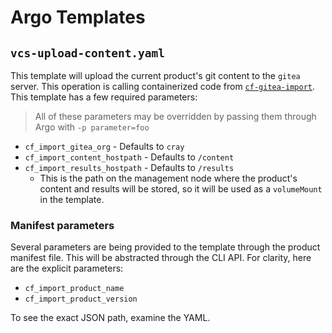 # Argo Templates

## `vcs-upload-content.yaml`

This template will upload the current product's git content to the `gitea` server.
This operation is calling containerized code from [`cf-gitea-import`](https://github.com/Cray-HPE/cf-gitea-import).
This template has a few required parameters:

> All of these parameters may be overridden by passing them through Argo with `-p parameter=foo`

- `cf_import_gitea_org` - Defaults to `cray`
- `cf_import_content_hostpath` - Defaults to `/content`
- `cf_import_results_hostpath` - Defaults to `/results`
  - This is the path on the management node where the product's content and results will be stored, so it will be used as a
    `volumeMount` in the template.

### Manifest parameters

Several parameters are being provided to the template through the product manifest file.
This will be abstracted through the CLI API. For clarity, here are the explicit parameters:

- `cf_import_product_name`
- `cf_import_product_version`

To see the exact JSON path, examine the YAML.
